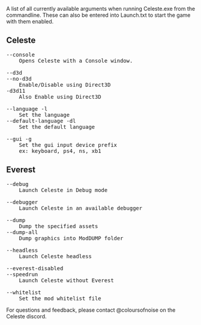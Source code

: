 A list of all currently available arguments when running Celeste.exe from the commandline.
These can also be entered into Launch.txt to start the game with them enabled.

## Celeste
<pre>
--console
	Opens Celeste with a Console window.

--d3d
--no-d3d
	Enable/Disable using Direct3D
-d3d11
	Also Enable using Direct3D

--language -l
	Set the language
--default-language -dl
	Set the default language
	
--gui -g
	Set the gui input device prefix
	ex: keyboard, ps4, ns, xb1
</pre>
## Everest
<pre>
--debug
	Launch Celeste in Debug mode

--debugger
	Launch Celeste in an available debugger

--dump
	Dump the specified assets
--dump-all
	Dump graphics into ModDUMP folder

--headless
	Launch Celeste headless

--everest-disabled
--speedrun
	Launch Celeste without Everest
	
--whitelist
	Set the mod whitelist file
</pre>
For questions and feedback, please contact @coloursofnoise on the Celeste discord.